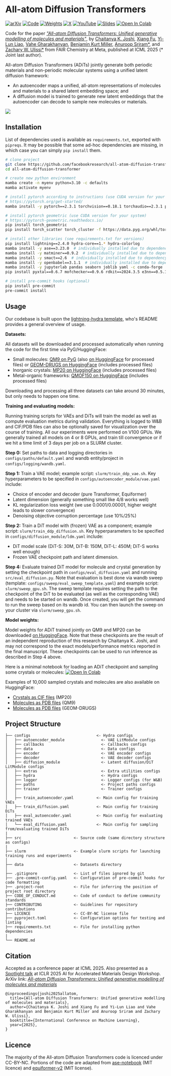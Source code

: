 # All-atom Diffusion Transformers

[![arXiv](https://img.shields.io/badge/PDF-arXiv-blue)](https://www.arxiv.org/abs/2503.03965)
[![Code](https://img.shields.io/badge/Code-GitHub-red)](https://github.com/facebookresearch/all-atom-diffusion-transformer/)
[![Weights](https://img.shields.io/badge/Weights-HuggingFace-yellow)](https://huggingface.co/chaitjo/all-atom-diffusion-transformer)
[![X](https://img.shields.io/badge/X_thread-@chaitjo-blue)](https://x.com/chaitjo/status/1899114667219304525)
[![YouTube](https://img.shields.io/badge/Talk-YouTube-red)](https://www.youtube.com/watch?v=NiY4NLzemnU)
[![Slides](https://img.shields.io/badge/Slides-chaitjo.com-green)](https://www.chaitjo.com/publication/joshi-2025-allatom/All_Atom_Diffusion_Transformers_Slides.pdf)
<a target="_blank" href="https://colab.research.google.com/drive/1wHXsP0SHZ-Lx6Brgg-osuvTFrWw3M7oW?usp=sharing">
  <img src="https://colab.research.google.com/assets/colab-badge.svg" alt="Open In Colab"/>
</a>


Code for the paper [*"All-atom Diffusion Transformers: Unified generative modelling of molecules and materials"*](https://www.arxiv.org/abs/2503.03965), by [Chaitanya K. Joshi](https://www.chaitjo.com/), [Xiang Fu](https://xiangfu.co/), [Yi-Lun Liao](https://www.linkedin.com/in/yilunliao), [Vahe Gharakhanyan](https://gvahe.github.io/), [Benjamin Kurt Miller](https://www.mathben.com/), [Anuroop Sriram*](https://anuroopsriram.com/), and [Zachary W. Ulissi*](https://zulissi.github.io/) from FAIR Chemistry at Meta, published at ICML 2025 (* Joint last author).

All-atom Diffusion Transformers (ADiTs) jointly generate both periodic materials and non-periodic molecular systems using a unified latent diffusion framework:
- An autoencoder maps a unified, all-atom representations of molecules and materials to a shared latent embedding space; and
- A diffusion model is trained to generate new latent embeddings that the autoencoder can decode to sample new molecules or materials.

![](ADiT.png)

## Installation

List of dependencies used is available as `requirements.txt`, exported with `pipreqs`.
It may be possible that some ad-hoc dependencies are missing, in which case you can simply `pip install` them.

```bash
# clone project
git clone https://github.com/facebookresearch/all-atom-diffusion-transformer
cd all-atom-diffusion-transformer

# create new python environment
mamba create -n myenv python=3.10 -c defaults
mamba activate myenv

# install pytorch according to instructions (use CUDA version for your system)
# https://pytorch.org/get-started/
mamba install -y pytorch==2.3.1 torchvision==0.18.1 torchaudio==2.3.1 pytorch-cuda=12.1 -c pytorch -c nvidia -c defaults

# install pytorch geometric (use CUDA version for your system)
# https://pytorch-geometric.readthedocs.io/
pip install torch_geometric
pip install torch_scatter torch_cluster -f https://data.pyg.org/whl/torch-2.3.0+cu121.html

# install other libraries (see requirements.txt for versions)
pip install lightning==2.4.0 hydra-core==1.* hydra-colorlog
mamba install -y ase==3.23.0  # individually installed due to dependency conflict
mamba install -y matminer==0.9.2  # individually installed due to dependency conflict
mamba install -y smact==2.6  # individually installed due to dependency conflict
mamba install -y openbabel==3.1.1  # individually installed due to dependency conflict
mamba install -y jupyterlab pandas seaborn joblib yaml -c conda-forge
pip install pyxtal==0.6.7 mofchecker==0.9.6 rdkit==2024.3.5 e3nn==0.5.1 posebusters==0.3.1 download==0.3.5 ipdb wandb rootutils rich pathos p-tqdm einops svgwrite cairosvg reportlab lmdb torchdiffeq huggingface_hub

# install pre-commit hooks (optional)
pip install pre-commit
pre-commit install
```

## Usage

Our codebase is built upon the [lightning-hydra template](https://github.com/ashleve/lightning-hydra-template/), who's README provides a general overview of usage.

**Datasets:**

All datasets will be downloaded and processed automatically when running the code for the first time via PyG/HuggingFace:
- Small molecules: [QM9 on PyG](https://pytorch-geometric.readthedocs.io/en/latest/generated/torch_geometric.datasets.QM9.html) (also [on HuggingFace](https://huggingface.co/datasets/chaitjo/QM9_ADiT) for processed files) or [GEOM-DRUGS on HuggingFace](https://huggingface.co/datasets/chaitjo/GEOM-DRUGS_ADiT) (includes processed files)
- Inorganic crystals: [MP20 on HuggingFace](https://huggingface.co/datasets/chaitjo/MP20_ADiT) (includes processed files)
- Metal-organic frameworks: [QMOF150 on HuggingFace](https://huggingface.co/datasets/chaitjo/QMOF150_ADiT) (includes processed files)

Downloading and processing all three datasets can take around 30 minutes, but only needs to happen one time.

**Training and evaluating models:**

Running training scripts for VAEs and DiTs will train the model as well as compute evaluation metrics during validation.
Everything is logged to W&B and CIF/PDB files can also be optionally saved for visualization over the course of training.
All our experiments were performed on V100 GPUs. We generally trained all models on 4 or 8 GPUs, and train till convergence or if we hit a time limit of 3 days per job on a SLURM cluster.

**Step 0:** Set paths to data and logging directories in `configs/paths/default.yaml` and wandb entity/project in `configs/logging/wandb.yaml`.

**Step 1:** Train a VAE model; example script: `slurm/train_ddp_vae.sh`. Key hyperparameters to be specified in `configs/autoencoder_module/vae.yaml` include:

- Choice of encoder and decoder (pure Transformer, Equiformer)
- Latent dimension (generally something small like 4/8 works well)
- KL regularization loss weight (we use 0.0001/0.00001, higher weight leads to slower convergence)
- Denoising objective corruption percentage (use 10%/25%)

**Step 2:** Train a DiT model with (frozen) VAE as a component; example script: `slurm/train_ddp_diffusion.sh`. Key hyperparameters to be specified in `configs/diffusion_module/ldm.yaml` include:

- DiT model scale (DiT-S: 30M, DiT-B: 150M, DiT-L: 450M; DiT-S works well enough)
- Frozen VAE checkpoint path and latent dimension.

**Step 4:** Evaluate trained DiT model for molecule and crystal generation by setting the checkpoint path in `configs/eval_diffusion.yaml` and running `src/eval_diffusion.py`.
Note that evaluation is best done via wandb sweep (template: `configs/sweep/eval_sweep_template.yaml`) and example script: `slurm/sweep_gpu.sh`. The sweep template requires setting the path to the checkpoint of the DiT to be evaluated (as well as the corresponding VAE) and needs to be started on wandb. Once created, you will get the command to run the sweep based on its wandb id. You can then launch the sweep on your cluster via `slurm/sweep_gpu.sh`.

**Model weights:**

Model weights for ADiT trained jointly on QM9 and MP20 can be downloaded [on HuggingFace](https://huggingface.co/chaitjo/all-atom-diffusion-transformer). 
Note that these checkpoints are the result of an independent reproduction of this research by Chaitanya K. Joshi, and may not correspond to the exact models/performance metrics reported in the final manuscript. These checkpoints can be used to run inference as described in Step 4 above.

Here is a minimal notebook for loading an ADiT checkpoint and sampling some crystals or molecules: 
<a target="_blank" href="https://colab.research.google.com/drive/1wHXsP0SHZ-Lx6Brgg-osuvTFrWw3M7oW?usp=sharing">
  <img src="https://colab.research.google.com/assets/colab-badge.svg" alt="Open In Colab"/>
</a>

Examples of 10,000 sampled crystals and molecules are also available on HuggingFace:
- [Crystals as CIF files](https://huggingface.co/chaitjo/all-atom-diffusion-transformer/resolve/main/ADiT_crystals_mp20.zip) (MP20)
- [Molecules as PDB files](https://huggingface.co/chaitjo/all-atom-diffusion-transformer/resolve/main/ADiT_molecules_qm9.zip) (QM9)
- [Molecules as PDB files](https://huggingface.co/chaitjo/all-atom-diffusion-transformer/resolve/main/ADiT_molecules_geom.zip) (GEOM-DRUGS)

## Project Structure

```
├── configs                             <- Hydra configs
│   ├── autoencoder_module                <- VAE LitModule configs
│   ├── callbacks                         <- Callbacks configs
│   ├── data                              <- Data configs
│   ├── encoder                           <- VAE encoder configs
│   ├── decoder                           <- VAE decoder configs
│   ├── diffusion_module                  <- Latent diffusion/DiT LitModule configs
│   ├── extras                            <- Extra utilities configs
│   ├── hydra                             <- Hydra configs
│   ├── logger                            <- Logger configs (for W&B)
│   ├── paths                             <- Project paths configs
│   ├── trainer                           <- Trainer configs
│   │
│   ├── train_autoencoder.yaml          <- Main config for training VAEs
│   ├── train_diffusion.yaml            <- Main config for training DiTs
│   ├── eval_autoencoder.yaml           <- Main config for evaluating trained VAEs
│   └── eval_diffusion.yaml             <- Main config for sampling from/evaluating trained DiTs
|
├── src                       <- Source code (same directory structure as configs)
|
├── slurm                     <- Example slurm scripts for launching training runs and experiments
│
├── data                      <- Datasets directory
│
├── .gitignore                <- List of files ignored by git
├── .pre-commit-config.yaml   <- Configuration of pre-commit hooks for code formatting
├── .project-root             <- File for inferring the position of project root directory
├── CODE_OF_CONDUCT.md        <- Code of conduct to define community standards
├── CONTRIBUTING              <- Guidelines for repository contributions
├── LICENCE                   <- CC-BY-NC license file
├── pyproject.toml            <- Configuration options for testing and linting
├── requirements.txt          <- File for installing python dependencies
|
└── README.md
```

## Citation

Accepted as a conference paper at ICML 2025.
Also presented as a [Spotlight talk](https://www.youtube.com/watch?v=NiY4NLzemnU) at ICLR 2025 AI for Accelerated Materials Design Workshop.
ArXiv link: [*All-atom Diffusion Transformers: Unified generative modelling of molecules and materials*](https://www.arxiv.org/abs/2503.03965)

```
@inproceedings{joshi2025allatom,
  title={All-atom Diffusion Transformers: Unified generative modelling of molecules and materials},
  author={Chaitanya K. Joshi and Xiang Fu and Yi-Lun Liao and Vahe Gharakhanyan and Benjamin Kurt Miller and Anuroop Sriram and Zachary W. Ulissi},
  booktitle={International Conference on Machine Learning},
  year={2025},
}
```

## Licence

The majority of the All-atom Diffusion Transformers code is licenced under CC-BY-NC.
Portions of the code are adapted from [ase-notebook](https://github.com/chrisjsewell/ase-notebook/) (MIT licence) and [equiformer-v2](https://github.com/atomicarchitects/equiformer_v2/) (MIT license).

